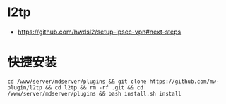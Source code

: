 # l2tp

- https://github.com/hwdsl2/setup-ipsec-vpn#next-steps



# 快捷安装
```
cd /www/server/mdserver/plugins && git clone https://github.com/mw-plugin/l2tp && cd l2tp && rm -rf .git && cd /www/server/mdserver/plugins && bash install.sh install
```